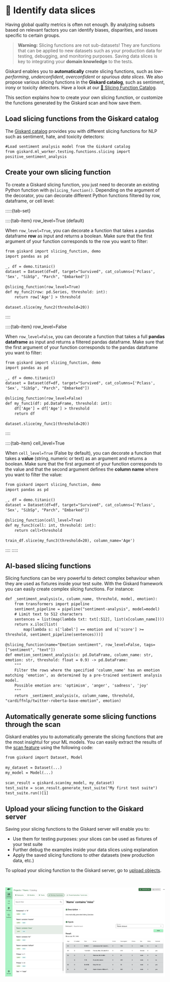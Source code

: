 # 🔪 Identify data slices

Having global quality metrics is often not enough. By analyzing subsets based on relevant factors you can identify biases, disparities, and issues specific to certain groups.

> **Warning:** Slicing functions are not sub-datasets! They are functions that can be applied to new datasets such as your production data for testing, debugging, and monitoring purposes. Saving data slices is key to integrating your **domain knowledge** to the tests.

Giskard enables you to **automatically** create slicing functions, such as *low-performing*, *underconfident*, *overconfident* or *spurious data slices*. We also propose various slicing functions in the **Giskard catalog**, such as sentiment, irony or toxicity detectors. Have a look at our [🔪 Slicing Function Catalog](../../catalogs/slicing-function-catalog/index.rst).

This section explains how to create your own slicing function, or customize the functions generated by the Giskard scan and how save them.

## Load slicing functions from the Giskard catalog

The [Giskard catalog](../../catalogs/slicing-function-catalog/index.rst) provides you with different slicing functions for NLP such as sentiment, hate, and toxicity detectors:

```
#Load sentiment analysis model from the Giskard catalog
from giskard.ml_worker.testing.functions.slicing import positive_sentiment_analysis
```

## Create your own slicing function

To create a Giskard slicing function, you just need to decorate an existing Python function with `@slicing_function()`. Depending on the argument of the decorator, you can decorate different Python functions filtered by row, dataframe, or cell level:

:::::{tab-set}

::::{tab-item} row_level=True (default)

When `row_level=True`, you can decorate a function that takes a pandas dataframe **row** as input and returns a boolean. Make sure that the first argument of your function corresponds to the row you want to filter:

```
from giskard import slicing_function, demo
import pandas as pd

_, df = demo.titanic()
dataset = Dataset(df=df, target="Survived", cat_columns=['Pclass', 'Sex', "SibSp", "Parch", "Embarked"])

@slicing_function(row_level=True)
def my_func2(row: pd.Series, threshold: int):
    return row['Age'] > threshold

dataset.slice(my_func2(threshold=20))
```

::::

::::{tab-item} row_level=False

When `row_level=False`, you can decorate a function that takes a full **pandas dataframe** as input and returns a filtered pandas dataframe. Make sure that the first argument of your function corresponds to the pandas dataframe you want to filter:

```
from giskard import slicing_function, demo
import pandas as pd

_, df = demo.titanic()
dataset = Dataset(df=df, target="Survived", cat_columns=['Pclass', 'Sex', "SibSp", "Parch", "Embarked"])

@slicing_function(row_level=False)
def my_func1(df: pd.DataFrame, threshold: int):
    df['Age'] = df['Age'] > threshold
    return df

dataset.slice(my_func1(threshold=20))
```

::::

::::{tab-item} cell_level=True

When `cell_level=True` (False by default), you can decorate a function that takes a **value** (string, numeric or text) as an argument and returns a boolean. Make sure that the first argument of your function corresponds to the value and that the second argument defines the **column name** where you want to filter the value:

```
from giskard import slicing_function, demo
import pandas as pd

_, df = demo.titanic()
dataset = Dataset(df=df, target="Survived", cat_columns=['Pclass', 'Sex', "SibSp", "Parch", "Embarked"])

@slicing_function(cell_level=True)
def my_func3(cell: int, threshold: int):
    return cell>threshold

train_df.slice(my_func3(threshold=20), column_name='Age')
```

::::
:::::

## AI-based slicing functions

Slicing functions can be very powerful to detect complex behaviour when they are used as fixtures inside your test suite. With the Giskard framework you can easily create complex slicing functions. For instance:

```
def _sentiment_analysis(x, column_name, threshold, model, emotion):
    from transformers import pipeline
    sentiment_pipeline = pipeline("sentiment-analysis", model=model)
    # Limit text to 512 characters
    sentences = list(map(lambda txt: txt[:512], list(x[column_name])))
    return x.iloc[list(
        map(lambda s: s['label'] == emotion and s['score'] >= threshold, sentiment_pipeline(sentences)))]
        
@slicing_function(name="Emotion sentiment", row_level=False, tags=["sentiment", "text"])
def emotion_sentiment_analysis(x: pd.DataFrame, column_name: str, emotion: str, threshold: float = 0.9) -> pd.DataFrame:
    """
    Filter the rows where the specified 'column_name' has an emotion matching 'emotion', as determined by a pre-trained sentiment analysis model.
    Possible emotion are: 'optimism', 'anger', 'sadness', 'joy'
    """
    return _sentiment_analysis(x, column_name, threshold, "cardiffnlp/twitter-roberta-base-emotion", emotion)
```
## Automatically generate some slicing functions through the scan

Giskard enables you to automatically generate the slicing functions that are the most insightul for your ML models. You can easily extract the results of the [scan feature](../scan/index.rst) using the following code:

```
from giskard import Dataset, Model

my_dataset = Dataset(...)
my_model = Model(...)

scan_result = giskard.scan(my_model, my_dataset)
test_suite = scan_result.generate_test_suite("My first test suite")
test_suite.run()[1]
```

## Upload your slicing function to the Giskard server

Saving your slicing functions to the Giskard server will enable you to:
* Use them for testing purposes: your slices can be used as fixtures of your test suite
* Further debug the examples inside your data slices using explanation
* Apply the saved slicing functions to other datasets (new production data, etc.)

To upload your slicing function to the Giskard server, go to [upload objects](../upload/index.md).

<br>

  ![](../../_static/catalog_slice.png)
